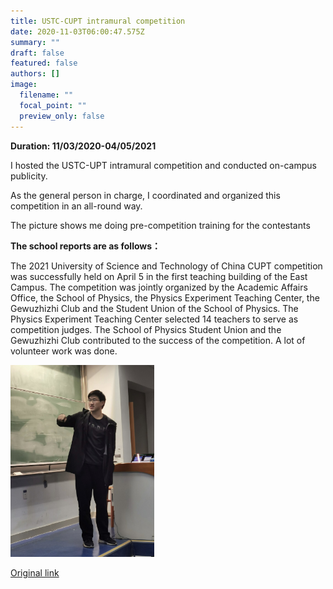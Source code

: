 ```yaml
---
title: USTC-CUPT intramural competition
date: 2020-11-03T06:00:47.575Z
summary: ""
draft: false
featured: false
authors: []
image:
  filename: ""
  focal_point: ""
  preview_only: false
---
```

**Duration: 11/03/2020-04/05/2021**

I hosted the USTC-UPT intramural competition and conducted on-campus publicity.

As the general person in charge, I coordinated and organized this competition in an all-round way.

The picture shows me doing pre-competition training for the contestants

**The school reports are as follows：**

The 2021 University of Science and Technology of China CUPT competition was successfully held on April 5 in the first teaching building of the East Campus. The competition was jointly organized by the Academic Affairs Office, the School of Physics, the Physics Experiment Teaching Center, the Gewuzhizhi Club and the Student Union of the School of Physics. The Physics Experiment Teaching Center selected 14 teachers to serve as competition judges. The School of Physics Student Union and the Gewuzhizhi Club contributed to the success of the competition. A lot of volunteer work was done.

<img src="img_3225.jpg" alt="s" style="zoom:30%;" />

[Original link](https://jxzy.ustc.edu.cn/show_news.aspx?id=50)